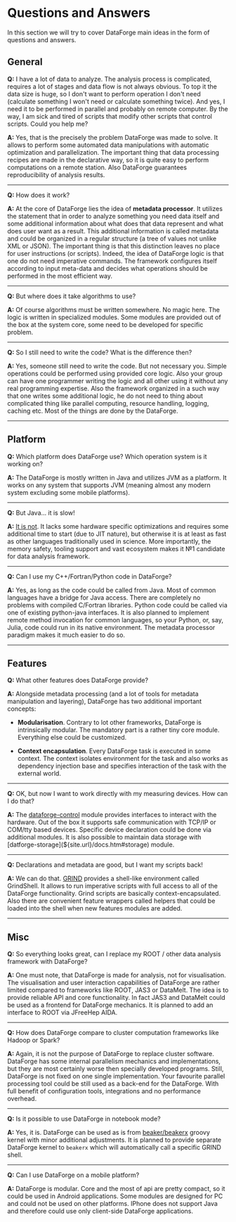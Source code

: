


# Questions and Answers #

In this section we will try to cover DataForge main ideas in the form of questions and answers.

## General ##

**Q:** I have a lot of data to analyze. The analysis process is complicated, requires a lot of stages and data flow is not always obvious. To top it the data size is huge, so I don't want to perform operation I don't need (calculate something I won't need or calculate something twice). And yes, I need it to be performed in parallel and probably on remote computer. By the way, I am sick and tired of scripts that modify other scripts that control scripts. Could you help me?

**A:** Yes, that is the precisely the problem DataForge was made to solve. It allows to perform some automated data manipulations with automatic optimization and parallelization. The important thing that data processing recipes are made in the declarative way, so it is quite easy to perform computations on a remote station. Also DataForge guarantees reproducibility of analysis results.
<hr>

**Q:** How does it work?

**A:** At the core of DataForge lies the idea of **metadata processor**. It utilizes the statement that in order to analyze something you need data itself and some additional information about what does that data represent and what does user want as a result. This additional information is called metadata and could be organized in a regular structure (a tree of values not unlike XML or JSON). The important thing is that this distinction leaves no place for user instructions (or scripts). Indeed, the idea of DataForge logic is that one do not need imperative commands. The framework configures itself according to input meta-data and decides what operations should be performed in the most efficient way.
<hr>

**Q:** But where does it take algorithms to use?

**A:** Of course algorithms must be written somewhere. No magic here. The logic is written in specialized modules. Some modules are provided out of the box at the system core, some need to be developed for specific problem.
<hr>

**Q:** So I still need to write the code? What is the difference then?

**A:** Yes, someone still need to write the code. But not necessary you. Simple operations could be performed using provided core logic. Also your group can have one programmer writing the logic and all other using it without any real programming expertise. Also the framework organized in a such way that one writes some additional logic, he do not need to thing about complicated thing like parallel computing, resource handling, logging, caching etc. Most of the things are done by the DataForge.
<hr>

## Platform ##

**Q:** Which platform does DataForge use? Which operation system is it working on?

**A:** The DataForge is mostly written in Java and utilizes JVM as a platform. It works on any system that supports JVM (meaning almost any modern system excluding some mobile platforms).
 <hr>

 **Q:** But Java... it is slow!

 **A:** [It is not](https://stackoverflow.com/questions/2163411/is-java-really-slow/2163570#2163570). It lacks some hardware specific optimizations and requires some additional time to start (due to JIT nature), but otherwise it is at least as fast as other languages traditionally used in science. More importantly, the memory safety, tooling support and vast ecosystem makes it №1 candidate for data analysis framework.

<hr>

 **Q:** Can I use my C++/Fortran/Python code in DataForge?

 **A:** Yes, as long as the code could be called from Java. Most of common languages have a bridge for Java access.  There are completely no problems with compiled C/Fortran libraries. Python code could be called via one of existing python-java interfaces. It is also planned to implement remote method invocation for common languages, so your Python, or, say, Julia, code could run in its native environment. The metadata processor paradigm makes it much easier to do so.

<hr>

## Features ##

**Q:** What other features does DataForge provide?

**A:** Alongside metadata processing (and a lot of tools for metadata manipulation and layering), DataForge has two additional important concepts:

* **Modularisation**. Contrary to lot other frameworks, DataForge is intrinsically modular. The mandatory part is a rather tiny core module. Everything else could be customized.

* **Context encapsulation**. Every DataForge task is executed in some context. The context isolates environment for the task and also works as dependency injection base and specifies interaction of the task with the external world.


<hr>

**Q:** OK, but now I want to work directly with my measuring devices. How can I do that?

**A:** The [dataforge-control](${site.url}/docs.html#control) module provides interfaces to interact with the hardware. Out of the box it supports safe communication with TCP/IP or COM/tty based devices. Specific device declaration could be done via additional modules. It is also possible to maintain data storage with [datforge-storage](${site.url}/docs.htm#storage) module.

<hr>

**Q:** Declarations and metadata are good, but I want my scripts back!

**A:** We can do that. [GRIND](${site.url}/docs.html#grind) provides a shell-like environment called GrindShell. It allows to run imperative scripts with full access to all of the DataForge functionality. Grind scripts are basically context-encapsulated. Also there are convenient feature wrappers called helpers that could be loaded into the shell when new features modules are added.

<hr>

## Misc ##

**Q:** So everything looks great, can I replace my ROOT / other data analysis framework with DataForge?

**A:** One must note, that DataForge is made for analysis, not for visualisation. The visualisation and user interaction capabilities of DataForge are rather limited compared to frameworks like ROOT, JAS3 or DataMelt. The idea is to provide reliable API and core functionality. In fact JAS3 and DataMelt could be used as a frontend for DataForge mechanics. It is planned to add an interface to ROOT via JFreeHep AIDA.

<hr>

**Q:** How does DataForge compare to cluster computation frameworks like Hadoop or Spark?

**A:** Again, it is not the purpose of DataForge to replace cluster software. DataForge has some internal parallelism mechanics and implementations, but they are most certainly worse then specially developed programs. Still, DataForge is not fixed on one single implementation. Your favourite parallel processing tool could be still used as a back-end for the DataForge. With full benefit of configuration tools, integrations and no performance overhead.

<hr>

**Q:** Is it possible to use DataForge in notebook mode?

**A:** Yes, it is. DataForge can be used as is from [beaker/beakerx](http://beakernotebook.com/) groovy kernel with minor additional adjustments. It is planned to provide separate DataForge kernel to `beakerx` which will automatically call a specific GRIND shell.

<hr>

**Q:** Can I use DataForge on a mobile platform?

**A:** DataForge is modular. Core and the most of api are pretty compact, so it could be used in Android applications. Some modules are designed for PC and could not be used on other platforms. IPhone does not support Java and therefore could use only client-side DataForge applications.
